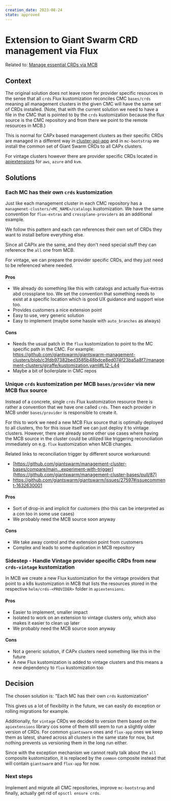 ```yaml
---
creation_date: 2023-08-24
state: approved
---
```


# Extension to Giant Swarm CRD management via Flux

Related to: [Manage essential CRDs via MCB](../manage-essential-crds-via-mcb/README.md)

## Context

The original solution does not leave room for provider specific resources in the sense that all `crds`
Flux kustomization reconciles CMC `bases/crds` meaning all management clusters in the given CMC will
have the same set of CRDs installed. (Note, that with the current solution we need to have a file in the CMC
that is pointed to by the `crds` kustomization because the flux source is the CMC repository and from there
we point to the remote resources in MCB.)

This is normal for CAPx based management clusters as their specific CRDs are managed in a different way
in [cluster-api-app](https://github.com/giantswarm/cluster-api-app/tree/e3f45963d98705302a2ef3855695fa9abb583c41/helm/cluster-api/files/core/bases)
and in `mc-bootstrap` we install the common set of Giant Swarm CRDs to all CAPx clusters.

For vintage clusters however there are provider specific CRDs located in
[apiextensions](https://github.com/giantswarm/apiextensions/tree/44bee19e76387be141de42398587b4af0da9edda/helm)
for `aws`, `azure` and `kvm`.

## Solutions

### Each MC has their own `crds` kustomization

Just like each management cluster in each CMC repository has a `managmenet-clusters/<MC_NAME>/catalogs` kustomization.
We have the same convention for `flux-extras` and `crossplane-providers` as an additional example.

We follow this pattern and each can references their own set of CRDs they want to install before everything else.

Since all CAPIx are the same, and they don't need special stuff they can reference the `all` one from MCB.

For vintage, we can prepare the provider specific CRDs, and they just need to be referenced where needed.

#### Pros

- We already do something like this with catalogs and actually flux-extras abd crossplane too. We set the convention
  that something needs to exist at a specific location which is good UX guidance and support wise too.
- Provides customers a nice extension point
- Easy to use, very generic solution
- Easy to implement (maybe some hassle with `auto_branches` as always)

#### Cons

- Needs the usual patch in the `flux` kustomization to point to the MC specific path in the CMC.
  For example: https://github.com/giantswarm/giantswarm-management-clusters/blob/c3fdb97382bed3585b48bdce8ed074f23ba5a8f7/management-clusters/giraffe/kustomization.yaml#L12-L44
- Maybe a bit of boilerplate in CMC repos

### Unique `crds` kustomization per MCB `bases/provider` via new MCB flux source

Instead of a concrete, single `crds` Flux kustomization resource there is rather a convention that we have one
called `crds`. Then each provider in MCB under `bases/provider` is responsible to create it.

For this to work we need a new MCB Flux source that is optimally deployed to all clusters, tho for this issue
itself we can just deploy it to vintage clusters. However, there are already some other use cases where
having the MCB source in the cluster could be utilized like triggering reconciliation immediately on e.g. `flux`
kustomization when MCB changes.

Related links to reconciliation trigger by different source workaround:

- [https://github.com/giantswarm/management-cluster-bases/compare/main...experiment-with-trigger](https://github.com/giantswarm/management-cluster-bases/pull/87)
- https://github.com/giantswarm/giantswarm/issues/27597#issuecomment-1632630001

#### Pros

- Sort of drop-in and implicit for customers (tho this can be interpreted as a con too in some use cases)
- We probably need the MCB source soon anyway

#### Cons

- We take away control and the extension point from customers
- Complex and leads to some duplication in MCB repository

### Sidestep - Handle Vintage provider specific CRDs from new `crds-vintage` kustomization

In MCB we create a new Flux kustomization for the vintage providers that point to a k8s kustomization in MCB
that lists the resources stored in the respective `helm/crds-<PROVIDER>` folder in `apiextensions`.

#### Pros

- Easier to implement, smaller impact
- Isolated to work on an extension to vintage clusters only, which also makes it easier to clean up later
- We probably need the MCB source soon anyway

#### Cons

- Not a generic solution, if CAPx clusters need something like this in the future
- A new Flux kustomization is added to vintage clusters and this means a new dependency to `flux` kustomization too

## Decision

The chosen solution is: "Each MC has their own `crds` kustomization"

This gives us a lot of flexibility in the future, we can easily do exception or rolling migrations for example.

Additionally, for `vintage` CRDs we decided to version them based on the `apiextensions` library cos some of them still
seem to run a slightly older version of CRDs. For common `giantswarm` ones and `flux-app` ones we keep them as latest,
shared across all clusters in the same state for now, but nothing prevents us versioning them in the long run either.

Since with the exception mechanism we cannot really talk about the `all` composite kustomization, it is replaced
by the `common` composite instead that will contain `giantswarm` and `flux-app` for now.

### Next steps

Implement and migrate all CMC repositories, improve `mc-bootstrap` and finally, actually get rid of `opsctl ensure crds`.
